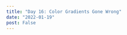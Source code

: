 ```yaml
---
title: "Day 16: Color Gradients Gone Wrong"
date: "2022-01-19"
post: False
---
```


<div>
    <canvas id="color__gradient" width="600px" height="600px" style="margin-left: 25px" />
</div>

<script>
    const d = 600;
    const ctx = document.getElementById("color__gradient").getContext("2d");

    ctx.clearRect(0,0,d,d);
    ctx.fillStyle = 'rgb(0,0,0)';
    ctx.fillRect(0,0,d,d);

    const colors = [
        '#000000',
        '#660000',
        '#990022',
        '#ff0033',
    ]
    for (let i=0; i<20000; ++i) {
        const x=Math.random()*d, y=Math.random()*d;
        const i = Math.random()*x*x/d/y + Math.random()*3*y*y/d/x;
        ctx.fillStyle = colors[Math.floor(i) % colors.length];
        ctx.fillRect(x,y,1+Math.random()*2,5+Math.random()*25);
    }
</script>
